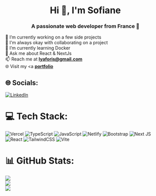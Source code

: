 <h1 align="center">Hi 👋, I'm Sofiane</h1>
<h3 align="center">A passionate web developer from France &#128640;</h3>

🔭 I’m currently working on a few side projects<br>
👯 I'm always okay with collaborating on a project<br>
🌱 I’m currently learning Docker<br>
💬 Ask me about React & NextJs<br>
📫 Reach me at **lyaforis@gmail.com**<br>
🌐 Visit my <a **[portfolio](https://sofiane-lyafori.vercel.app/)**


## 🌐 Socials:
[![LinkedIn](https://img.shields.io/badge/LinkedIn-%230077B5.svg?logo=linkedin&logoColor=white)](https://linkedin.com/in/sofiane-lyafori95) 

# 💻 Tech Stack:
![Vercel](https://img.shields.io/badge/vercel-%23000000.svg?style=for-the-badge&logo=vercel&logoColor=white) ![TypeScript](https://img.shields.io/badge/typescript-%23007ACC.svg?style=for-the-badge&logo=typescript&logoColor=white) ![JavaScript](https://img.shields.io/badge/javascript-%23323330.svg?style=for-the-badge&logo=javascript&logoColor=%23F7DF1E) ![Netlify](https://img.shields.io/badge/netlify-%23000000.svg?style=for-the-badge&logo=netlify&logoColor=#00C7B7) ![Bootstrap](https://img.shields.io/badge/bootstrap-%238511FA.svg?style=for-the-badge&logo=bootstrap&logoColor=white) ![Next JS](https://img.shields.io/badge/Next-black?style=for-the-badge&logo=next.js&logoColor=white) ![React](https://img.shields.io/badge/react-%2320232a.svg?style=for-the-badge&logo=react&logoColor=%2361DAFB) ![TailwindCSS](https://img.shields.io/badge/tailwindcss-%2338B2AC.svg?style=for-the-badge&logo=tailwind-css&logoColor=white) ![Vite](https://img.shields.io/badge/vite-%23646CFF.svg?style=for-the-badge&logo=vite&logoColor=white)
# 📊 GitHub Stats:
![](https://github-readme-stats.vercel.app/api?username=Ackarmen&theme=monokai&hide_border=false&include_all_commits=false&count_private=false)<br/>
![](https://github-readme-streak-stats.herokuapp.com/?user=Ackarmen&theme=monokai&hide_border=false)<br/>
![](https://github-readme-stats.vercel.app/api/top-langs/?username=Ackarmen&theme=monokai&hide_border=false&include_all_commits=false&count_private=false&layout=compact)

